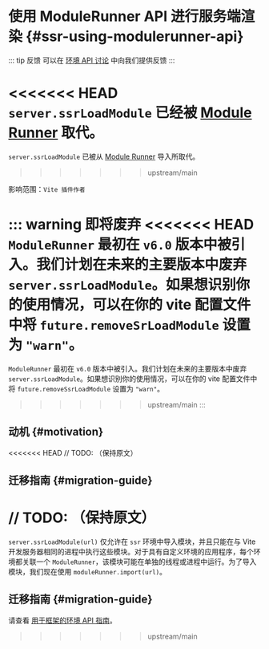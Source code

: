 # 使用 ModuleRunner API 进行服务端渲染 {#ssr-using-modulerunner-api}

::: tip 反馈
可以在 [环境 API 讨论](https://github.com/vitejs/vite/discussions/16358) 中向我们提供反馈
:::

<<<<<<< HEAD
`server.ssrLoadModule` 已经被 [Module Runner](/guide/api-environment#modulerunner) 取代。
=======
`server.ssrLoadModule` 已被从 [Module Runner](/guide/api-environment#modulerunner) 导入所取代。
>>>>>>> upstream/main

影响范围：`Vite 插件作者`

::: warning 即将废弃
<<<<<<< HEAD
`ModuleRunner` 最初在 `v6.0` 版本中被引入。我们计划在未来的主要版本中废弃 `server.ssrLoadModule`。如果想识别你的使用情况，可以在你的 vite 配置文件中将 `future.removeSrLoadModule` 设置为 `"warn"`。
=======
`ModuleRunner` 最初在 `v6.0` 版本中被引入。我们计划在未来的主要版本中废弃 `server.ssrLoadModule`。如果想识别你的使用情况，可以在你的 vite 配置文件中将 `future.removeSsrLoadModule` 设置为 `"warn"`。
>>>>>>> upstream/main
:::

## 动机 {#motivation}

<<<<<<< HEAD
// TODO: （保持原文）

## 迁移指南 {#migration-guide}

// TODO: （保持原文）
=======
`server.ssrLoadModule(url)` 仅允许在 `ssr` 环境中导入模块，并且只能在与 Vite 开发服务器相同的进程中执行这些模块。对于具有自定义环境的应用程序，每个环境都关联一个 `ModuleRunner`，该模块可能在单独的线程或进程中运行。为了导入模块，我们现在使用 `moduleRunner.import(url)`。

## 迁移指南 {#migration-guide}

请查看 [用于框架的环境 API 指南](../guide/api-environment-frameworks.md)。
>>>>>>> upstream/main
